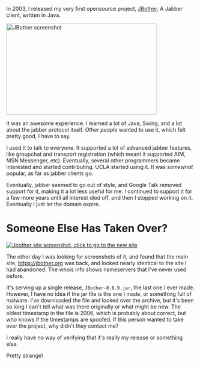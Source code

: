 <!-- :metadata:

title: JBother brought back to life? Nefarious?
tags: Programming
publishedAt: 2024-11-25T12:08:11-0700
ogImage: /static/img/screenshots/jbother.png
summary:

<img src="/static/img/screenshots/jbother.png" alt="JBother screenshot" width="400" height="243"/>

15 years or so ago, I abandoned my first opensource project,
[JBother](https://github.com/synic/JBother) and eventually let the domain
expire. However, someone, I have no idea who, has rehosted the site, with my
design, etc, with very little modifications. Whoever did it has not contacted
me at all.

What is going on here?

-->

In 2003, I released my very first opensource project,
[JBother](https://github.com/synic/JBother). A Jabber client, written in Java.

<a href="/static/img/screenshots/jbother.png">
  <img src="/static/img/screenshots/jbother.png" alt="JBother screenshot" width="400" height="243"/>
</a>

It was an awesome experience. I learned a lot of Java, Swing, and a lot about
the jabber protocol itself. _Other people_ wanted to use it, which felt pretty
good, I have to say.

I used it to talk to everyone. It supported a lot of advanced jabber features,
like groupchat and transport registration (which meant it supported AIM, MSN
Messenger, etc). Eventually, several other programmers became interested and
started contributing. UCLA started using it. It was _somewhat_ popular,
as far as jabber clients go.

Eventually, jabber seemed to go out of style, and Google Talk removed support
for it, making it a lot less useful for me. I continued to support it for a few
more years until all interest died off, and then I stopped working on it.
Eventually I just let the domain expire.

# Someone Else Has Taken Over?

<a href="https://jbother.org">
  <img src="/static/img/screenshots/jbothersite.png" alt="Jbother
site screenshot, click to go to the new site" />
</a>

The other day I was looking for screenshots of it, and found that the main
site, https://jbother.org was back, and looked nearly identical to the site I
had abandoned. The whois info shows nameservers that I've never used before.

It's serving up a single release, `JBother-0.8.9.jar`, the last
one I ever made. However, I have no idea if the jar file is the one I made, or
something full of malware. I've downloaded the file and looked over the
archive, but it's been so long I can't tell what was there originally or what
might be new. The oldest timestamp in the file is 2006, which is probably
about correct, but who knows if the timestamps are spoofed. If this person
wanted to take over the project, why didn't they contact me?

I really have no way of verifying that it's really my release or something
else.

Pretty strange!
